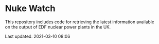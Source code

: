# Nuke Watch

This repository includes code for retrieving the latest information available on the output of EDF nuclear power plants in the UK.

Last updated: 2021-03-10 08:06